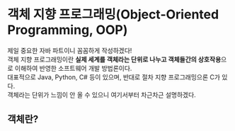# 객체 지향 프로그래밍(Object-Oriented Programming, OOP)

제일 중요한 자바 파트이니 꼼꼼하게 작성하겠다! <br>
객체 지향 프로그래밍이란 **실제 세계를 객체라는 단위로 나누고 객체들간의 상호작용**으로 이해하여 반영한 소프트웨어 개발 방법론이다. <br>
대표적으로 Java, Python, C# 등이 있으며, 반대로 절차 지향 프로그래밍으론 C가 있다. <br>
객체라는 단위가 느낌이 안 올 수 있으니 여기서부터 차근차근 설명하겠다. <br>

## 객체란? 

